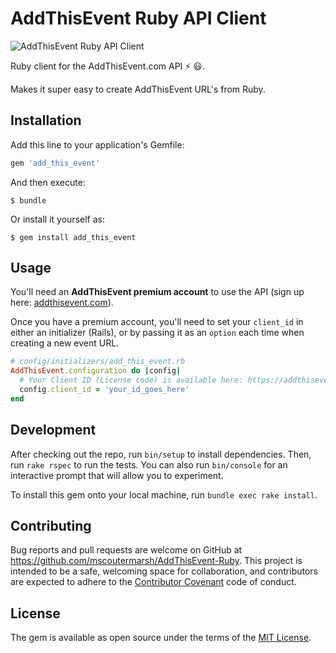 # AddThisEvent Ruby API Client
![AddThisEvent Ruby API Client](https://raw.githubusercontent.com/mscoutermarsh/AddThisEvent-Ruby/master/addthisevent-ruby.png)

Ruby client for the AddThisEvent.com API :zap: :smiley:.

Makes it super easy to create AddThisEvent URL's from Ruby.

## Installation

Add this line to your application's Gemfile:

```ruby
gem 'add_this_event'
```

And then execute:

    $ bundle

Or install it yourself as:

    $ gem install add_this_event

## Usage

You'll need an **AddThisEvent premium account** to use the API (sign up here: [addthisevent.com](https://addthisevent.com)). 

Once you have a premium account, you'll need to set your `client_id` in either an initializer (Rails), or by passing it as an `option` each time when creating a new event URL.
```Ruby
# config/initializers/add_this_event.rb
AddThisEvent.configuration do |config|
  # Your Client ID (License code) is available here: https://addthisevent.com/account/
  config.client_id = 'your_id_goes_here' 
end
```

## Development

After checking out the repo, run `bin/setup` to install dependencies. Then, run `rake rspec` to run the tests. You can also run `bin/console` for an interactive prompt that will allow you to experiment.

To install this gem onto your local machine, run `bundle exec rake install`.

## Contributing

Bug reports and pull requests are welcome on GitHub at https://github.com/mscoutermarsh/AddThisEvent-Ruby. This project is intended to be a safe, welcoming space for collaboration, and contributors are expected to adhere to the [Contributor Covenant](contributor-covenant.org) code of conduct.


## License

The gem is available as open source under the terms of the [MIT License](http://opensource.org/licenses/MIT).

